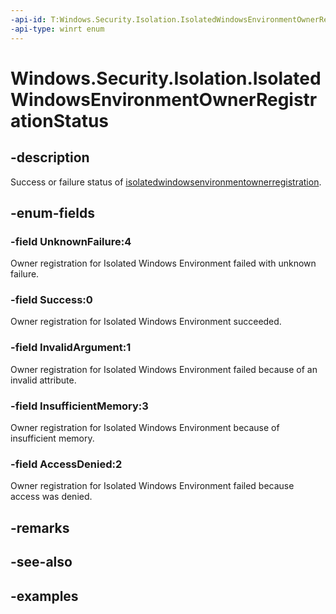 ```yaml
---
-api-id: T:Windows.Security.Isolation.IsolatedWindowsEnvironmentOwnerRegistrationStatus
-api-type: winrt enum
---
```


<!-- Enumeration syntax.
public enum IsolatedWindowsEnvironmentOwnerRegistrationStatus : int 
-->

# Windows.Security.Isolation.IsolatedWindowsEnvironmentOwnerRegistrationStatus

## -description
Success or failure status of [isolatedwindowsenvironmentownerregistration](isolatedwindowsenvironmentownerregistration.md).
## -enum-fields
### -field UnknownFailure:4
Owner registration for Isolated Windows Environment failed with unknown failure.
### -field Success:0
Owner registration for Isolated Windows Environment succeeded.
### -field InvalidArgument:1
Owner registration for Isolated Windows Environment failed because of an invalid attribute.
### -field InsufficientMemory:3
Owner registration for Isolated Windows Environment because of insufficient memory.
### -field AccessDenied:2
Owner registration for Isolated Windows Environment failed because access was denied.
## -remarks

## -see-also

## -examples

